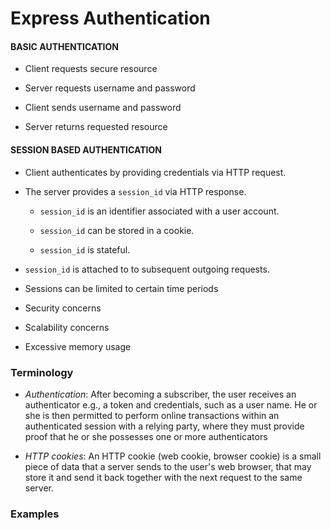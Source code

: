 # Express Authentication

#### BASIC AUTHENTICATION

* Client requests secure resource

* Server requests username and password

* Client sends username and password

* Server returns requested resource

#### SESSION BASED AUTHENTICATION

* Client authenticates by providing credentials via HTTP request.

* The server provides a `session_id` via HTTP response.

  - `session_id` is an identifier associated with a user account.
  
  - `session_id` can be stored in a cookie.
  
  - `session_id` is stateful.
  
* `session_id` is attached to to subsequent outgoing requests.

* Sessions can be limited to certain time periods

* Security concerns

* Scalability concerns

* Excessive memory usage

### Terminology

* *Authentication*: After becoming a subscriber, the user receives an authenticator e.g., a token and credentials, such as a user name. He or she is then permitted to perform online transactions within an authenticated session with a relying party, where they must provide proof that he or she possesses one or more authenticators

* *HTTP cookies*: An HTTP cookie (web cookie, browser cookie) is a small piece of data that a server sends to the user's web browser, that may store it and send it back together with the next request to the same server.

### Examples

